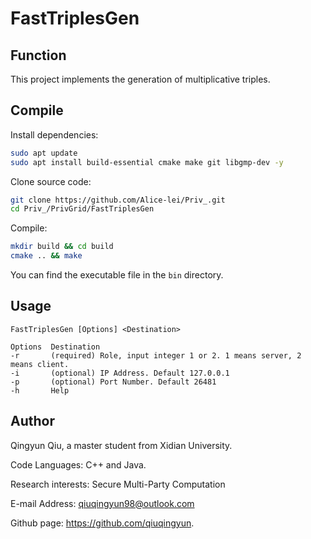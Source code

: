 # FastTriplesGen

## Function

This project implements the generation of multiplicative triples.

## Compile

Install dependencies:

```bash
sudo apt update
sudo apt install build-essential cmake make git libgmp-dev -y
```

Clone source code:

```bash
git clone https://github.com/Alice-lei/Priv_.git
cd Priv_/PrivGrid/FastTriplesGen
```

Compile:

```bash
mkdir build && cd build
cmake .. && make
```

You can find the executable file in the `bin` directory.

## Usage
```
FastTriplesGen [Options] <Destination>

Options  Destination
-r       (required) Role, input integer 1 or 2. 1 means server, 2 means client.
-i       (optional) IP Address. Default 127.0.0.1
-p       (optional) Port Number. Default 26481
-h       Help
```

## Author

Qingyun Qiu, a master student from Xidian University. 

Code Languages: C++ and Java.

Research interests: Secure Multi-Party Computation

E-mail Address: qiuqingyun98@outlook.com  

Github page: https://github.com/qiuqingyun.
